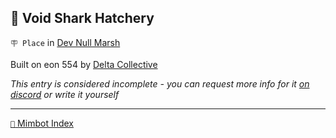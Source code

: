 ## 🦈 Void Shark Hatchery

`🪧 Place` in [Dev Null Marsh](<https://zeithalt.github.io/r/dev_null_marsh.html>)

Built on eon 554 by [Delta Collective](<https://zeithalt.github.io/r/delta_collective.html>)

_This entry is considered incomplete - you can request more info for it [on discord](<https://discord.com/channels/562910943848169472/1173922660489633802>) or write it yourself_

<!---
keywords:  dc, dev null marsh
aliases: 
-->
----------
[`📑` Mimbot Index](</index.md#3e80>)